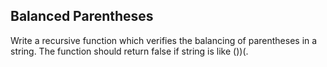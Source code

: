## Balanced Parentheses
Write a recursive function which verifies the balancing of parentheses in a string. The function should return false if string is like ())(.